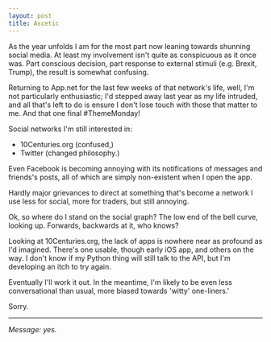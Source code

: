 ```yaml
---
layout: post
title: Ascetic
---
```


As the year unfolds I am for the most part now leaning towards shunning social media.  At least my involvement isn't quite as conspicuous as it once was.  Part conscious decision, part response to external stimuli (e.g. Brexit, Trump), the result is somewhat confusing.

Returning to App.net for the last few weeks of that network's life, well, I'm not particularly enthusiastic; I'd stepped away last year as my life intruded, and all that's left to do is ensure I don't lose touch with those that matter to me.  And that one final #ThemeMonday!

Social networks I'm still interested in:  
* 10Centuries.org (confused,)
* Twitter (changed philosophy.)

Even Facebook is becoming annoying with its notifications of messages and friends's posts, all of which are simply non-existent when I open the app.

Hardly major grievances to direct at something that's become a network I use less for social, more for traders, but still annoying.

Ok, so where do I stand on the social graph?  The low end of the bell curve, looking up.  Forwards, backwards at it, who knows?

Looking at 10Centuries.org, the lack of apps is nowhere near as profound as I'd imagined.  There's one usable, though early iOS app, and others on the way.  I don't know if my Python thing will still talk to the API, but I'm developing an itch to try again.

Eventually I'll work it out.  In the meantime, I'm likely to be even less conversational than usual, more biased towards 'witty' one-liners.'

Sorry.

---

*Message: yes.*
